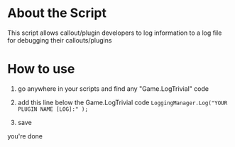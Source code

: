 # About the Script
This script allows callout/plugin developers to log information to a log file for debugging their callouts/plugins

# How to use

1) go anywhere in your scripts and find any "Game.LogTrivial" code

2) add this line below the Game.LogTrivial code ```LoggingManager.Log("YOUR PLUGIN NAME [LOG]:" );``` 

3) save

you're done
